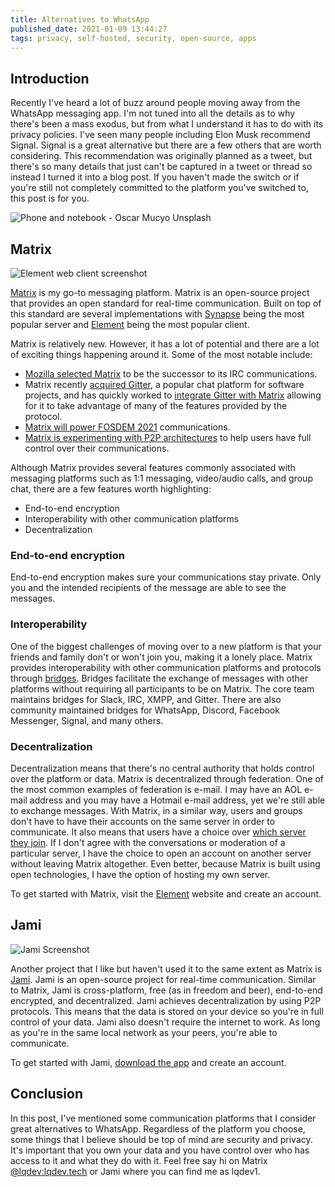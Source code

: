 ```yaml
---
title: Alternatives to WhatsApp
published_date: 2021-01-09 13:44:27
tags: privacy, self-hosted, security, open-source, apps
---
```


## Introduction

Recently I've heard a lot of buzz around people moving away from the WhatsApp messaging app. I'm not tuned into all the details as to why there's been a mass exodus, but from what I understand it has to do with its privacy policies. I've seen many people including Elon Musk recommend Signal. Signal is a great alternative but there are a few others that are worth considering. This recommendation was originally planned as a tweet, but there's so many details that just can't be captured in a tweet or thread so instead I turned it into a blog post. If you haven't made the switch or if you're still not completely committed to the platform you've switched to, this post is for you.

![Phone and notebook - Oscar Mucyo Unsplash](https://user-images.githubusercontent.com/11130940/104107289-08689180-5289-11eb-890d-54527902df97.png)

## Matrix

![Element web client screenshot](https://user-images.githubusercontent.com/11130940/104107320-3e0d7a80-5289-11eb-9449-71e34315b96e.png)

[Matrix](https://matrix.org/) is my go-to messaging platform. Matrix is an open-source project that provides an open standard for real-time communication. Built on top of this standard are several implementations with [Synapse](https://github.com/matrix-org/synapse) being the most popular server and [Element](https://element.io/) being the most popular client.

Matrix is relatively new. However, it has a lot of potential and there are a lot of exciting things happening around it. Some of the most notable include:

- [Mozilla selected Matrix](https://matrix.org/blog/2019/12/19/welcoming-mozilla-to-matrix) to be the successor to its IRC communications.
- Matrix recently [acquired Gitter](https://matrix.org/blog/2020/09/30/welcoming-gitter-to-matrix), a popular chat platform for software projects, and has quickly worked to [integrate Gitter with Matrix](https://matrix.org/blog/2020/12/07/gitter-now-speaks-matrix) allowing for it to take advantage of many of the features provided by the protocol. 
- [Matrix will power FOSDEM 2021](https://matrix.org/blog/2021/01/04/taking-fosdem-online-via-matrix) communications.
- [Matrix is experimenting with P2P architectures](https://matrix.org/blog/2020/06/02/introducing-p-2-p-matrix) to help users have full control over their communications.

Although Matrix provides several features commonly associated with messaging platforms such as 1:1 messaging, video/audio calls, and group chat, there are a few features worth highlighting:

- End-to-end encryption
- Interoperability with other communication platforms
- Decentralization

### End-to-end encryption

End-to-end encryption makes sure your communications stay private. Only you and the intended recipients of the message are able to see the messages. 

### Interoperability

One of the biggest challenges of moving over to a new platform is that your friends and family don't or won't join you, making it a lonely place. Matrix provides interoperability with other communication platforms and protocols through [bridges](https://matrix.org/bridges/). Bridges facilitate the exchange of messages with other platforms without requiring all participants to be on Matrix. The core team maintains bridges for Slack, IRC, XMPP, and Gitter. There are also community maintained bridges for WhatsApp, Discord, Facebook Messenger, Signal, and many others. 

### Decentralization 

Decentralization means that there's no central authority that holds control over the platform or data. Matrix is decentralized through federation. One of the most common examples of federation is e-mail. I may have an AOL e-mail address and you may have a Hotmail e-mail address, yet we're still able to exchange messages. With Matrix, in a similar way, users and groups don't have to have their accounts on the same server in order to communicate. It also means that users have a choice over [which server they join](https://www.hello-matrix.net/public_servers.php). If I don't agree with the conversations or moderation of a particular server, I have the choice to open an account on another server without leaving Matrix altogether. Even better, because Matrix is built using open technologies, I have the option of hosting my own server.

To get started with Matrix, visit the [Element](https://element.io/get-started) website and create an account.

## Jami

![Jami Screenshot](https://user-images.githubusercontent.com/11130940/104107348-64331a80-5289-11eb-8606-944269e17d10.png)

Another project that I like but haven't used it to the same extent as Matrix is [Jami](https://jami.net/). Jami is an open-source project for real-time communication. Similar to Matrix, Jami is cross-platform, free (as in freedom and beer), end-to-end encrypted, and decentralized. Jami achieves decentralization by using P2P protocols. This means that the data is stored on your device so you're in full control of your data. Jami also doesn't require the internet to work. As long as you're in the same local network as your peers, you're able to communicate. 

To get started with Jami, [download the app](https://jami.net/download/) and create an account.

## Conclusion

In this post, I've mentioned some communication platforms that I consider great alternatives to WhatsApp. Regardless of the platform you choose, some things that I believe should be top of mind are security and privacy. It's important that you own your data and you have control over who has access to it and what they do with it. Feel free say hi on Matrix [@lqdev:lqdev.tech](https://matrix.to/#/@lqdev:lqdev.tech) or Jami where you can find me as lqdev1.